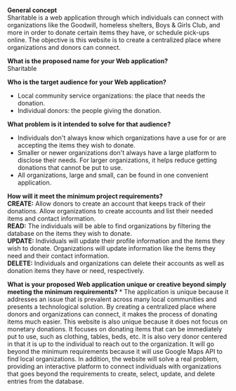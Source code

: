 **General concept**  
Sharitable is a web application through which individuals can connect with organizations like the Goodwill, homeless shelters, Boys & Girls Club, and more in order to donate certain items they have, or schedule pick-ups online. The objective is this website is to create a centralized place where organizations and donors can connect.  
  
**What is the proposed name for your Web application?**  
Sharitable  
  
**Who is the target audience for your Web application?**  
* Local community service organizations: the place that needs the donation.  
* Individual donors: the people giving the donation.  
  
**What problem is it intended to solve for that audience?**  
* Individuals don't always know which organizations have a use for or are accepting the items they wish to donate.  
* Smaller or newer organizations don't always have a large platform to disclose their needs. For larger organizations, it helps reduce getting donations that cannot be put to use.  
* All organizations, large and small, can be found in one convenient application.  
  
**How will it meet the minimum project requirements?**  
**CREATE:** Allow donors to create an account that keeps track of their donations. Allow organizations to create accounts and list their needed items and contact information.  
**READ:** The individuals will be able to find organizations by filtering the database on the items they wish to donate.  
**UPDATE:** Individuals will update their profile information and the items they wish to donate. Organizations will update information like the items they need and their contact information.  
**DELETE:** Individuals and organizations can delete their accounts as well as donation items they have or need, respectively.  
  
**What is your proposed Web application unique or creative beyond simply meeting the minimum requirements?** * The application is unique because it addresses an issue 
that is prevalent across many local communities and presents a technological solution. By creating a centralized place where donors and organizations can connect, it 
makes the process of donating items much easier. This website is also unique because it does not focus on monetary donations. It focuses on donating items that can be 
immediately put to use, such as clothing, tables, beds, etc. It is also very donor centered in that it is up to the individual to reach out to the organization. It will 
go beyond the minimum requirements because it will use Google Maps API to find local organizations. In addition, the website will solve a real problem, providing an 
interactive platform to connect individuals with organizations that goes beyond the requirements to create, select, update, and delete entries from the database.






